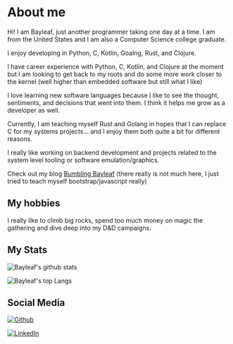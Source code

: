 # About me

Hi! I am Bayleaf, just another programmer taking one day at a time. I am from the United States and I am also a Computer Science college graduate.

I enjoy developing in Python, C, Kotlin, Goalng, Rust, and Clojure.

I have career experience with Python, C, Kotlin, and Clojure at the moment but I am looking to get back to my roots and do some more work closer to the kernel (well higher than embedded software but still what I like)

I love learning new software languages because I like to see the thought, sentiments, and decisions that went into them. I think it helps me grow as a developer as well.

Currently, I am teaching myself Rust and Golang in hopes that I can replace C for my systems projects... and I enjoy them both quite a bit for different reasons.

I really like working on backend development and projects related to the system level tooling or software emulation/graphics.

Check out my blog [Bumbling Bayleaf](https://bumblingbayleaf.com) (there really is not much here, I just tried to teach myself bootstrap/javascript really)

## My hobbies

I really like to climb big rocks, spend too much money on magic the gathering and dive deep into my D&D campaigns.

## My Stats

![Bayleaf's github stats](https://github-readme-stats.vercel.app/api?username=bayleaf1130&show_icons=true&theme=radical)

![Bayleaf's top Langs](https://github-readme-stats.vercel.app/api/top-langs/?username=bayleaf1130&layout=compact&theme=radical)

## Social Media

[![Github](https://img.shields.io/badge/github-%23333333.svg?&logo=github&style=for-the-badge&logoColor=white)](https://github.com/bayleaf1130)

[![LinkedIn](https://img.shields.io/badge/LinkedIn-0077B5?style=for-the-badge&logo=linkedin&logoColor=white)](https://www.linkedin.com/in/baileykocin)

